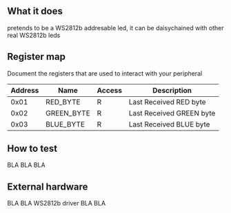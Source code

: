 <!---

This file is used to generate your project datasheet. Please fill in the information below and delete any unused
sections.

You can also include images in this folder and reference them in the markdown. Each image must be less than
512 kb in size, and the combined size of all images must be less than 1 MB.
-->

## What it does

pretends to be a WS2812b addresable led, it can be daisychained with other real WS2812b leds

## Register map

Document the registers that are used to interact with your peripheral

| Address | Name        | Access | Description                                                                  |
|---------|-------------|--------|------------------------------------------------------------------------------|
| 0x01    | RED_BYTE    | R      | Last Received RED byte                                                       |
| 0x02    | GREEN_BYTE  | R      | Last Received GREEN byte                                                     |
| 0x03    | BLUE_BYTE   | R      | Last Received BLUE byte                                                      |

## How to test

BLA BLA BLA

## External hardware

BLA BLA WS2812b driver BLA BLA
